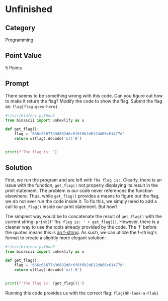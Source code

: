 # Unfinished

## Category

Programming

## Point Value

5 Points

## Prompt

There seems to be something wrong with this code. Can you figure out how to make it return the flag? Modify the code to show the flag. Submit the flag as: `flag{flag-goes-here}`.

```python
#!/usr/bin/env python3
from binascii import unhexlify as u

def get_flag():
    flag = '666c61677b30682d6c6f6f6b2d612d466c61477d'
    return u(flag).decode('utf-8')


print(f'The flag is: ')
```

## Solution

First, we run the program and are left with `The flag is:`. Clearly, there is an issue with the function, `get_flag()` not properly displaying its result in the print statement. The problem is our code never references the function elsewhere. Thus, while `get_flag()` provides a means to figure out the flag, we do not ever run the code inside it. To fix this, we simply need to add a call to `get_flag()` inside our print statement. But how?

The simplest way would be to concatenate the result of `get_flag()` with the current string: `print(f'The flag is: ' + get_flag())`. However, there is a cleaner way to use the tools already provided by the code. The 'f' before the quotes means this is [an f-string](https://www.geeksforgeeks.org/formatted-string-literals-f-strings-python/). As such, we can utilize the f-string's format to create a slightly more elegant solution:

```python
#!/usr/bin/env python3
from binascii import unhexlify as u

def get_flag():
    flag = '666c61677b30682d6c6f6f6b2d612d466c61477d'
    return u(flag).decode('utf-8')


print(f'The flag is: {get_flag()}')
```

Running this code provides us with the correct flag: `flag{0h-look-a-FlaG}`

